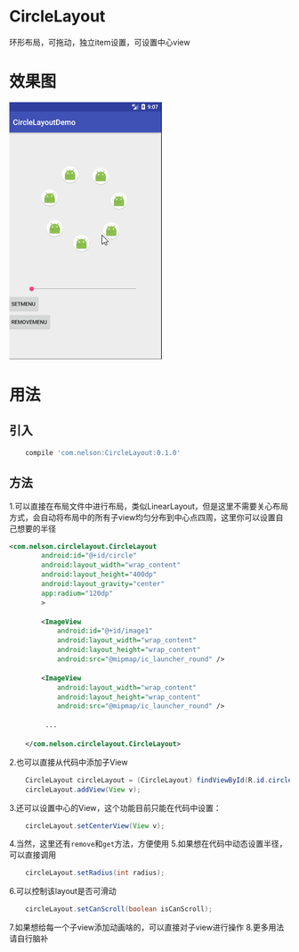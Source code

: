 # CircleLayout
环形布局，可拖动，独立item设置，可设置中心view

# 效果图

![效果图](./picture/circlelayout.gif)

# 用法

## 引入
```gradle
    compile 'com.nelson:CircleLayout:0.1.0'
```
## 方法
1.可以直接在布局文件中进行布局，类似LinearLayout，但是这里不需要关心布局方式，会自动将布局中的所有子view均匀分布到中心点四周，这里你可以设置自己想要的半径
```xml
<com.nelson.circlelayout.CircleLayout
        android:id="@+id/circle"
        android:layout_width="wrap_content"
        android:layout_height="400dp"
        android:layout_gravity="center"
        app:radium="120dp"
        >

        <ImageView
            android:id="@+id/image1"
            android:layout_width="wrap_content"
            android:layout_height="wrap_content"
            android:src="@mipmap/ic_launcher_round" />

        <ImageView
            android:layout_width="wrap_content"
            android:layout_height="wrap_content"
            android:src="@mipmap/ic_launcher_round" />

         ...

    </com.nelson.circlelayout.CircleLayout>

```
2.也可以直接从代码中添加子View
```java
    CircleLayout circleLayout = (CircleLayout) findViewById(R.id.circle);
    circleLayout.addView(View v);
```
3.还可以设置中心的View，这个功能目前只能在代码中设置：
```java
    circleLayout.setCenterView(View v);
```
4.当然，这里还有`remove`和`get`方法，方便使用
5.如果想在代码中动态设置半径，可以直接调用
```java
    circleLayout.setRadius(int radius);
```
6.可以控制该layout是否可滑动
```java
    circleLayout.setCanScroll(boolean isCanScroll);
```
7.如果想给每一个子view添加动画啥的，可以直接对子view进行操作
8.更多用法请自行脑补


